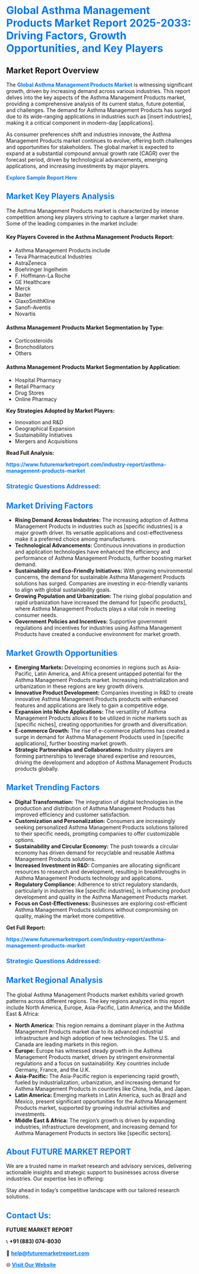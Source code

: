 <h1 style="color: #007BFF;">Global Asthma Management Products Market Report 2025-2033: Driving Factors, Growth Opportunities, and Key Players</h1>

<section id="overview">
<h2>Market Report Overview</h2>
<p>The <a href="https://www.futuremarketreport.com/industry-report/asthma-management-products-market" style="color: #007BFF; text-decoration: none;"><strong>Global Asthma Management Products Market</strong></a> is witnessing significant growth, driven by increasing demand across various industries. This report delves into the key aspects of the Asthma Management Products market, providing a comprehensive analysis of its current status, future potential, and challenges. The demand for Asthma Management Products has surged due to its wide-ranging applications in industries such as [insert industries], making it a critical component in modern-day [applications].</p>
<p>As consumer preferences shift and industries innovate, the Asthma Management Products market continues to evolve, offering both challenges and opportunities for stakeholders. The global market is expected to expand at a substantial compound annual growth rate (CAGR) over the forecast period, driven by technological advancements, emerging applications, and increasing investments by major players.</p>
</section>

<section id="overview">
<p><a href="https://www.futuremarketreport.com/request-sample/reportId=98452" style="color: #007BFF; text-decoration: none;"><strong>Explore Sample Report Here</strong></a></p>
</section>

<section id="key-players">
<h2 style="color: #007BFF;">Market Key Players Analysis</h2>
<p>The Asthma Management Products market is characterized by intense competition among key players striving to capture a larger market share. Some of the leading companies in the market include:</p>
<h4>Key Players Covered in the Asthma Management Products Report:</h4>
<ul><li>Asthma Management Products include</li><li>Teva Pharmaceutical Industries</li><li>AstraZeneca</li><li>Boehringer Ingelheim</li><li>F. Hoffmann-La Roche</li><li>GE Healthcare</li><li>Merck</li><li>Baxter</li><li>GlaxoSmithKline</li><li>Sanofi-Aventis</li><li>Novartis</li></ul>
<h4>Asthma Management Products Market Segmentation by Type:</h4>
<ul><li>Corticosteroids</li><li>Bronchodilators</li><li>Others</li></ul>

<h4>Asthma Management Products Market Segmentation by Application:</h4>
<ul><li>Hospital Pharmacy</li><li>Retail Pharmacy</li><li>Drug Stores</li><li>Online Pharmacy</li></ul>
<p><strong>Key Strategies Adopted by Market Players:</strong></p>
<ul>
<li>Innovation and R&D</li>
<li>Geographical Expansion</li>
<li>Sustainability Initiatives</li>
<li>Mergers and Acquisitions</li>
</ul>
</section>

<section>
<p><strong>Read Full Analysis: </strong></p><a href="https://www.futuremarketreport.com/industry-report/asthma-management-products-market" style="color: #007BFF; text-decoration: none;"><strong>https://www.futuremarketreport.com/industry-report/asthma-management-products-market</strong></a>
<h3 style="color: #007BFF;">Strategic Questions Addressed:</h3>
</section>

<section id="driving-factors">
<h2 style="color: #007BFF;">Market Driving Factors</h2>
<ul>
<li><strong>Rising Demand Across Industries:</strong> The increasing adoption of Asthma Management Products in industries such as [specific industries] is a major growth driver. Its versatile applications and cost-effectiveness make it a preferred choice among manufacturers.</li>
<li><strong>Technological Advancements:</strong> Continuous innovations in production and application technologies have enhanced the efficiency and performance of Asthma Management Products, further boosting market demand.</li>
<li><strong>Sustainability and Eco-Friendly Initiatives:</strong> With growing environmental concerns, the demand for sustainable Asthma Management Products solutions has surged. Companies are investing in eco-friendly variants to align with global sustainability goals.</li>
<li><strong>Growing Population and Urbanization:</strong> The rising global population and rapid urbanization have increased the demand for [specific products], where Asthma Management Products plays a vital role in meeting consumer needs.</li>
<li><strong>Government Policies and Incentives:</strong> Supportive government regulations and incentives for industries using Asthma Management Products have created a conducive environment for market growth.</li>
</ul>
</section>

<section id="growth-opportunities">
<h2 style="color: #007BFF;">Market Growth Opportunities</h2>
<ul>
<li><strong>Emerging Markets:</strong> Developing economies in regions such as Asia-Pacific, Latin America, and Africa present untapped potential for the Asthma Management Products market. Increasing industrialization and urbanization in these regions are key growth drivers.</li>
<li><strong>Innovative Product Development:</strong> Companies investing in R&D to create innovative Asthma Management Products products with enhanced features and applications are likely to gain a competitive edge.</li>
<li><strong>Expansion into Niche Applications:</strong> The versatility of Asthma Management Products allows it to be utilized in niche markets such as [specific niches], creating opportunities for growth and diversification.</li>
<li><strong>E-commerce Growth:</strong> The rise of e-commerce platforms has created a surge in demand for Asthma Management Products used in [specific applications], further boosting market growth.</li>
<li><strong>Strategic Partnerships and Collaborations:</strong> Industry players are forming partnerships to leverage shared expertise and resources, driving the development and adoption of Asthma Management Products products globally.</li>
</ul>
</section>

<section id="trending-factors">
<h2 style="color: #007BFF;">Market Trending Factors</h2>
<ul>
<li><strong>Digital Transformation:</strong> The integration of digital technologies in the production and distribution of Asthma Management Products has improved efficiency and customer satisfaction.</li>
<li><strong>Customization and Personalization:</strong> Consumers are increasingly seeking personalized Asthma Management Products solutions tailored to their specific needs, prompting companies to offer customizable options.</li>
<li><strong>Sustainability and Circular Economy:</strong> The push towards a circular economy has driven demand for recyclable and reusable Asthma Management Products solutions.</li>
<li><strong>Increased Investment in R&D:</strong> Companies are allocating significant resources to research and development, resulting in breakthroughs in Asthma Management Products technology and applications.</li>
<li><strong>Regulatory Compliance:</strong> Adherence to strict regulatory standards, particularly in industries like [specific industries], is influencing product development and quality in the Asthma Management Products market.</li>
<li><strong>Focus on Cost-Effectiveness:</strong> Businesses are exploring cost-efficient Asthma Management Products solutions without compromising on quality, making the market more competitive.</li>
</ul>
</section>

<section>
<p><strong>Get Full Report: </strong></p><a href="https://www.futuremarketreport.com/industry-report/asthma-management-products-market" style="color: #007BFF; text-decoration: none;"><strong>https://www.futuremarketreport.com/industry-report/asthma-management-products-market</strong></a>
<h3 style="color: #007BFF;">Strategic Questions Addressed:</h3>
</section>


<section id="regional-analysis">
<h2 style="color: #007BFF;">Market Regional Analysis</h2>
<p>The global Asthma Management Products market exhibits varied growth patterns across different regions. The key regions analyzed in this report include North America, Europe, Asia-Pacific, Latin America, and the Middle East & Africa:</p>
<ul>
<li><strong>North America:</strong> This region remains a dominant player in the Asthma Management Products market due to its advanced industrial infrastructure and high adoption of new technologies. The U.S. and Canada are leading markets in this region.</li>
<li><strong>Europe:</strong> Europe has witnessed steady growth in the Asthma Management Products market, driven by stringent environmental regulations and a focus on sustainability. Key countries include Germany, France, and the U.K.</li>
<li><strong>Asia-Pacific:</strong> The Asia-Pacific region is experiencing rapid growth, fueled by industrialization, urbanization, and increasing demand for Asthma Management Products in countries like China, India, and Japan.</li>
<li><strong>Latin America:</strong> Emerging markets in Latin America, such as Brazil and Mexico, present significant opportunities for the Asthma Management Products market, supported by growing industrial activities and investments.</li>
<li><strong>Middle East & Africa:</strong> The region’s growth is driven by expanding industries, infrastructure development, and increasing demand for Asthma Management Products in sectors like [specific sectors].</li>
</ul>
</section>

<footer>
<h2 style="color: #007BFF;">About FUTURE MARKET REPORT</h2>
<p>We are a trusted name in market research and advisory services, delivering actionable insights and strategic support to businesses across diverse industries. Our expertise lies in offering:</p>

<p>Stay ahead in today’s competitive landscape with our tailored research solutions.</p>

<h2 style="color: #007BFF;">Contact Us:</h2>
<p><strong>FUTURE MARKET REPORT</strong></p>
<p>📞 <strong>+91 (883) 074-8030</strong></p>
<p>📧 <strong><a href="mailto:help@futuremarketreport.com" style="color: #007BFF;">help@futuremarketreport.com</a></strong></p>
<p>🌐 <strong><a href="https://www.futuremarketreport.com/" style="color: #007BFF;">Visit Our Website</a></strong></p>
</footer>